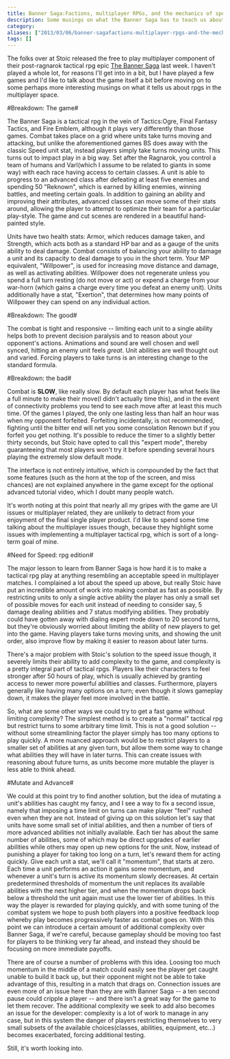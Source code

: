 ```yaml
---
title: Banner Saga:Factions, multiplayer RPGs, and the mechanics of speed
description: Some musings on what the Banner Saga has to teach us about multiplayer RPGs
category: 
aliases: ["2013/03/06/banner-sagafactions-multiplayer-rpgs-and-the-mechanics-of-speed/"]
tags: []
---
```


The folks over at Stoic released the free to play multiplayer component of their post-ragnarok tactical rpg epic [The Banner Saga](http://stoicstudio.com/forum/the-banner-saga-factions.php) last week. I haven't played a whole lot, for reasons I'll get into in a bit, but I have played a few games and I'd like to talk about the game itself a bit before moving on to some perhaps more interesting musings on what it tells us about rpgs in the multiplayer space.

#Breakdown: The game#

The Banner Saga is a tactical rpg in the vein of Tactics:Ogre, Final Fantasy Tactics, and Fire Emblem, although it plays very differently than those games. Combat takes place on a grid where units take turns moving and attacking, but unlike the aforementioned games BS does away with the classic Speed unit stat, instead players simply take turns moving units. This turns out to impact play in a big way. Set after the Ragnarok, you control a team of humans and Varl(which I assume to be related to giants in some way) with each race having access to certain classes. A unit is able to progress to an advanced class after defeating at least five enemies and spending 50 "Reknown", which is earned by killing enemies, winning battles, and meeting certain goals. In addition to gaining an ability and improving their attributes, advanced classes can move some of their stats around, allowing the player to attempt to optimize their team for a particular play-style. The game and cut scenes are rendered in a beautiful hand-painted style.

 Units have two health stats: Armor, which reduces damage taken, and Strength, which acts both as a standard HP bar and as a gauge of the units ability to deal damage. Combat consists of balancing your ability to damage a unit and its capacity to deal damage to you in the short term. Your MP equivalent, "Willpower", is used for increasing move distance and damage, as well as activating abilities. Willpower does not regenerate unless you spend a full turn resting (do not move or act) or expend a charge from your war-horn (which gains a charge every time you defeat an enemy unit). Units additionally have a stat, "Exertion", that determines how many points of Willpower they can spend on any individual action.

#Breakdown: The good#

The combat is tight and responsive -- limiting each unit to a single ability helps both to prevent decision paralysis and to reason about your opponent's actions. Animations and sound are well chosen and well synced, hitting an enemy unit feels *great*. Unit abilities are well thought out and varied. Forcing players to take turns is an interesting change to the standard formula.

#Breakdown: the bad#

Combat is __SLOW__, like really slow. By default each player has what feels like a full minute to make their move(I didn't actually time this), and in the event of connectivity problems you tend to see each move after at least this much time. Of the games I played, the only one lasting less than half an hour was when my opponent forfeited. Forfeiting incidentally, is not recommended, fighting until the bitter end will net you some consolation Renown but if you forfeit you get nothing. It's possible to reduce the timer to a slightly better thirty seconds, but Stoic have opted to call this "expert mode", thereby guaranteeing that most players won't try it before spending several hours playing the extremely slow default mode.

The interface is not entirely intuitive, which is compounded by the fact that some features (such as the horn at the top of the screen, and miss chances) are not explained anywhere in the game except for the optional advanced tutorial video, which I doubt many people watch.

It's worth noting at this point that nearly all my gripes with the game are UI issues or multiplayer related, they are unlikely to detract from your enjoyment of the final single player product. I'd like to spend some time talking about the multiplayer issues though, because they highlight some issues with implementing a multiplayer tactical rpg, which is sort of a long-term goal of mine.

#Need for Speed: rpg edition#

The major lesson to learn from Banner Saga is how hard it is to make a tactical rpg play at anything resembling an acceptable speed in multiplayer matches. I complained a lot about the speed up above, but really Stoic have put an incredible amount of work into making combat as fast as possible. By restricting units to only a single active ability the player has only a small set of possible moves for each unit instead of needing to consider say, 5 damage dealing abilities and 7 status modifying abilities. They probably could have gotten away with dialing expert mode down to 20 second turns, but they're obviously worried about limiting the ability of new players to get into the game. Having players take turns moving units, and showing the unit order, also improve flow by making it easier to reason about later turns.

There's a major problem with Stoic's solution to the speed issue though, it severely limits their ability to add complexity to the game, and complexity is a pretty integral part of tactical rpgs. Players like their characters to feel stronger after 50 hours of play, which is usually achieved by granting access to newer more powerful abilities and classes. Furthermore, players generally like having many options on a turn; even though it slows gameplay down, it makes the player feel more involved in the battle.

So, what are some other ways we could try to get a fast game without limiting complexity? The simplest method is to create a "normal" tactical rpg but restrict turns to some arbitrary time limit. This is not a good solution -- without some streamlining factor the player simply has too many options to play quickly. A more nuanced approach would be to restrict players to a smaller set of abilities at any given turn, but allow them some way to change what abilities they will have in later turns. This can create issues with reasoning about future turns, as units become more mutable the player is less able to think ahead.

#Mutate and Advance#

We could at this point try to find another solution, but the idea of mutating a unit's abilities has caught my fancy, and I see a way to fix a second issue, namely that imposing a time limit on turns can make  player "feel" rushed even when they are not. Instead of giving up on this solution let's say that units have some small set of initial abilities, and then a number of tiers of more advanced abilities not initially available. Each tier has about the same number of abilities, some of which may be direct upgrades of earlier abilities while others may open up new options for the unit. Now, instead of punishing a player for taking too long on a turn, let's reward them for acting quickly. Give each unit a stat, we'll call it "momentum", that starts at zero. Each time a unit performs an action it gains some momentum, and whenever a unit's turn is active its momentum slowly decreases. At certain predetermined thresholds of momentum the unit replaces its available abilities with the next higher tier, and when the momentum drops back below a threshold the unit again must use the lower tier of abilities. In this way the player is rewarded for playing quickly, and with some tuning of the combat system we hope to push both players into a positive feedback loop whereby play becomes progressively faster as combat goes on. With this point we can introduce a certain amount of additional complexity over Banner Saga, if we're careful, because gameplay should be moving too fast for players to be thinking very far ahead, and instead they should be focusing on more immediate payoffs.

There are of course a number of problems with this idea. Loosing too much momentum in the middle of a match could easily see the player get caught unable to build it back up, but their opponent might not be able to take advantage of this, resulting in a match that drags on. Connection issues are even more of an issue here than they are with Banner Saga -- a ten second pause could cripple a player -- and there isn't a great way for the game to let them recover. The additional complexity we seek to add also becomes an issue for the developer: complexity is a lot of work to manage in any case, but in this system the danger of players restricting themselves to very small subsets of the available choices(classes, abilities, equipment, etc...) becomes exacerbated, forcing additional testing.

Still, it's worth looking into.
